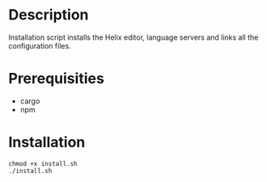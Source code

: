 # Description

Installation script installs the Helix editor,
language servers and links all the configuration files.

# Prerequisities
* cargo
* npm

# Installation

```shell
chmod +x install.sh
./install.sh
```
